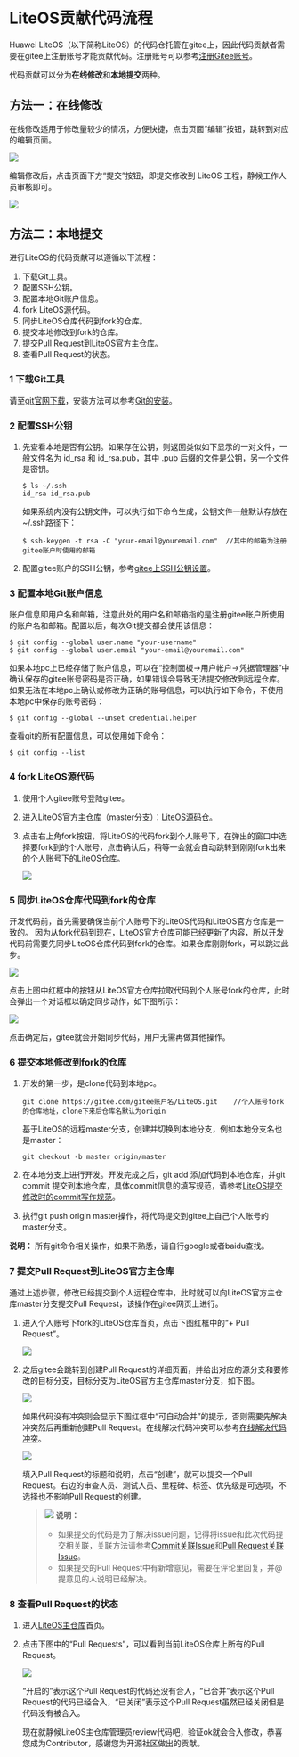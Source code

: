# LiteOS贡献代码流程

Huawei LiteOS（以下简称LiteOS）的代码仓托管在gitee上，因此代码贡献者需要在gitee上注册账号才能贡献代码。注册账号可以参考<a href="https://gitee.com/help/articles/4113#article-header0" target="_blank">注册Gitee账号</a>。

代码贡献可以分为**在线修改**和**本地提交**两种。

## 方法一：在线修改

在线修改适用于修改量较少的情况，方便快捷，点击页面“编辑”按钮，跳转到对应的编辑页面。

![](./meta/guides/gitee_online_edit.png)

编辑修改后，点击页面下方“提交”按钮，即提交修改到 LiteOS 工程，静候工作人员审核即可。

![](./meta/guides/gitee_online_submit.png)

## 方法二：本地提交

进行LiteOS的代码贡献可以遵循以下流程：

1.  下载Git工具。
2.  配置SSH公钥。
3.  配置本地Git账户信息。
4.  fork LiteOS源代码。
5.  同步LiteOS仓库代码到fork的仓库。
6.  提交本地修改到fork的仓库。
7.  提交Pull Request到LiteOS官方主仓库。
8.  查看Pull Request的状态。

### 1 下载Git工具

请至<a href="https://git-scm.com/download" target="_blank">git官网下载</a>，安装方法可以参考<a href="https://gitee.com/help/articles/4106#article-header0" target="_blank">Git的安装</a>。


### 2 配置SSH公钥
1) 先查看本地是否有公钥。如果存在公钥，则返回类似如下显示的一对文件，一般文件名为 id\_rsa 和 id\_rsa.pub，其中 .pub 后缀的文件是公钥，另一个文件是密钥。

    ```
    $ ls ~/.ssh
    id_rsa id_rsa.pub
    ```

    如果系统内没有公钥文件，可以执行如下命令生成，公钥文件一般默认存放在 \~/.ssh路径下：

    ```
    $ ssh-keygen -t rsa -C "your-email@youremail.com"  //其中的邮箱为注册gitee账户时使用的邮箱
    ```

2) 配置gitee账户的SSH公钥，参考<a href="https://gitee.com/help/articles/4191#article-header0" target="_blank">gitee上SSH公钥设置</a>。


### 3 配置本地Git账户信息
账户信息即用户名和邮箱，注意此处的用户名和邮箱指的是注册gitee账户所使用的账户名和邮箱。配置以后，每次Git提交都会使用该信息：

```
$ git config --global user.name "your-username"
$ git config --global user.email "your-email@youremail.com"
```

如果本地pc上已经存储了账户信息，可以在“控制面板-\>用户帐户-\>凭据管理器”中确认保存的gitee账号密码是否正确，如果错误会导致无法提交修改到远程仓库。如果无法在本地pc上确认或修改为正确的账号信息，可以执行如下命令，不使用本地pc中保存的账号密码：

```
$ git config --global --unset credential.helper
```

查看git的所有配置信息，可以使用如下命令：

```
$ git config --list
```


### 4 fork LiteOS源代码
1) 使用个人gitee账号登陆gitee。
2) 进入LiteOS官方主仓库（master分支）：<a href="https://gitee.com/LiteOS/LiteOS" target="_blank">LiteOS源码仓</a>。
3) 点击右上角fork按钮，将LiteOS的代码fork到个人账号下，在弹出的窗口中选择要fork到的个人账号，点击确认后，稍等一会就会自动跳转到刚刚fork出来的个人账号下的LiteOS仓库。

    ![](./meta/guides/gitee_fork.png)


### 5 同步LiteOS仓库代码到fork的仓库

开发代码前，首先需要确保当前个人账号下的LiteOS代码和LiteOS官方仓库是一致的。 因为从fork代码到现在，LiteOS官方仓库可能已经更新了内容，所以开发代码前需要先同步LiteOS仓库代码到fork的仓库。如果仓库刚刚fork，可以跳过此步。

![](./meta/guides/gitee_fork4.png)

点击上图中红框中的按钮从LiteOS官方仓库拉取代码到个人账号fork的仓库，此时会弹出一个对话框以确定同步动作，如下图所示：

![](./meta/guides/gitee_fork5.png)

点击确定后，gitee就会开始同步代码，用户无需再做其他操作。


### 6 提交本地修改到fork的仓库


1) 开发的第一步，是clone代码到本地pc。

    ```
    git clone https://gitee.com/gitee账户名/LiteOS.git    //个人账号fork的仓库地址，clone下来后仓库名默认为origin
    ```

    基于LiteOS的远程master分支，创建并切换到本地分支，例如本地分支名也是master：

    ```
    git checkout -b master origin/master
    ```

2) 在本地分支上进行开发。开发完成之后，git add 添加代码到本地仓库，并git commit 提交到本地仓库，具体commit信息的填写规范，请参考<a href="https://gitee.com/LiteOS/LiteOS/blob/master/doc/LiteOS_Commit_Message.md" target="_blank">LiteOS提交修改时的commit写作规范</a>。
3) 执行git push origin master操作，将代码提交到gitee上自己个人账号的master分支。

**说明：** 所有git命令相关操作，如果不熟悉，请自行google或者baidu查找。


### 7 提交Pull Request到LiteOS官方主仓库

通过上述步骤，修改已经提交到个人远程仓库中，此时就可以向LiteOS官方主仓库master分支提交Pull Request，该操作在gitee网页上进行。

1) 进入个人账号下fork的LiteOS仓库首页，点击下图红框中的“+ Pull Request”。

    ![](./meta/guides/gitee_fork6.png)

2) 之后gitee会跳转到创建Pull Request的详细页面，并给出对应的源分支和要修改的目标分支，目标分支为LiteOS官方主仓库master分支，如下图。

    ![](./meta/guides/gitee_fork7.png)

    如果代码没有冲突则会显示下图红框中“可自动合并”的提示，否则需要先解决冲突然后再重新创建Pull Request。在线解决代码冲突可以参考<a href="https://gitee.com/help/articles/4305" target="_blank">在线解决代码冲突</a>。

    ![](./meta/guides/gitee_fork8.png)

    填入Pull Request的标题和说明，点击“创建”，就可以提交一个Pull Request。右边的审查人员、测试人员、里程碑、标签、优先级是可选项，不选择也不影响Pull Request的创建。

    >![](public_sys-resources/icon-note.gif) **说明：** 
    >-   如果提交的代码是为了解决issue问题，记得将issue和此次代码提交相关联，关联方法请参考<a href="https://gitee.com/help/articles/4141" target="_blank">Commit关联Issue</a>和<a href="https://gitee.com/help/articles/4142" target="_blank">Pull Request关联Issue</a>。
    >-   如果提交的Pull Request中有新增意见，需要在评论里回复，并@提意见的人说明已经解决。


### 8 查看Pull Request的状态
1) 进入<a href="https://gitee.com/LiteOS/LiteOS" target="_blank">LiteOS主仓库</a>首页。

2) 点击下图中的“Pull Requests”，可以看到当前LiteOS仓库上所有的Pull Request。

    ![](./meta/guides/gitee_pr.png)

    “开启的”表示这个Pull Request的代码还没有合入，“已合并”表示这个Pull Request的代码已经合入，“已关闭”表示这个Pull Request虽然已经关闭但是代码没有被合入。

    现在就静候LiteOS主仓库管理员review代码吧，验证ok就会合入修改，恭喜您成为Contributor，感谢您为开源社区做出的贡献。
